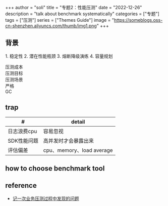 +++
author = "soli"
title = "专题2：性能压测"
date = "2022-12-26"
description = "talk about benchmark systematically"
categories = ["专题"]
tags = ["压测"]
series = ["Themes Guide"]
image = "https://someblogs.oss-cn-shenzhen.aliyuncs.com/thumb/img1.png"
+++
<!--more-->
## 背景
<p></p>
1. 稳定性
2. 潜在性能瓶颈
3. 熔断降级演练
4. 容量规划

压测成本<br>
压测目标<br>
压测场景<br>
严格<br>
GC<br>
## trap
| #  | detail |
| ------------- | ------------- |
| 日志浪费cpu  | 容易忽视  |
| SDK性能问题  | 高并发时才会暴露出来  |
| 评估偏差  | cpu、memory、load average  |

## how to choose benchmark tool

## reference
- [记一次业务压测过程中发现的问题](https://juejin.cn/post/7133851547477213221#heading-10)

